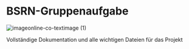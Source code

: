 # BSRN-Gruppenaufgabe
![imageonline-co-textimage (1)](https://github.com/GamingGamma/BSRN-Gruppenaufgabe/assets/52414191/8e9b8cc2-57cd-48aa-b916-92ca81b47737)

Vollständige Dokumentation und alle wichtigen Dateien für das Projekt
